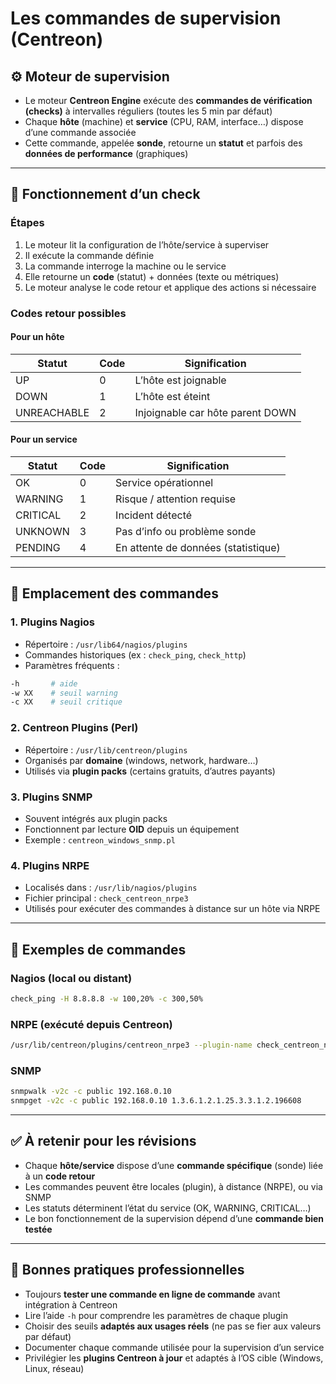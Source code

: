 # Les commandes de supervision (Centreon)
## ⚙️ Moteur de supervision

- Le moteur **Centreon Engine** exécute des **commandes de vérification (checks)** à intervalles réguliers (toutes les 5 min par défaut)
- Chaque **hôte** (machine) et **service** (CPU, RAM, interface…) dispose d’une commande associée
- Cette commande, appelée **sonde**, retourne un **statut** et parfois des **données de performance** (graphiques)

---

## 🧪 Fonctionnement d’un check

### Étapes

1. Le moteur lit la configuration de l’hôte/service à superviser
2. Il exécute la commande définie
3. La commande interroge la machine ou le service
4. Elle retourne un **code** (statut) + données (texte ou métriques)
5. Le moteur analyse le code retour et applique des actions si nécessaire

### Codes retour possibles

#### Pour un hôte

|Statut|Code|Signification|
|---|---|---|
|UP|0|L’hôte est joignable|
|DOWN|1|L’hôte est éteint|
|UNREACHABLE|2|Injoignable car hôte parent DOWN|

#### Pour un service

|Statut|Code|Signification|
|---|---|---|
|OK|0|Service opérationnel|
|WARNING|1|Risque / attention requise|
|CRITICAL|2|Incident détecté|
|UNKNOWN|3|Pas d’info ou problème sonde|
|PENDING|4|En attente de données (statistique)|

---

## 📂 Emplacement des commandes

### 1. Plugins Nagios

- Répertoire : `/usr/lib64/nagios/plugins`
- Commandes historiques (ex : `check_ping`, `check_http`)
- Paramètres fréquents :

```bash
-h       # aide
-w XX    # seuil warning
-c XX    # seuil critique
```

### 2. Centreon Plugins (Perl)

- Répertoire : `/usr/lib/centreon/plugins`
- Organisés par **domaine** (windows, network, hardware…)
- Utilisés via **plugin packs** (certains gratuits, d’autres payants)

### 3. Plugins SNMP

- Souvent intégrés aux plugin packs
- Fonctionnent par lecture **OID** depuis un équipement
- Exemple : `centreon_windows_snmp.pl`

### 4. Plugins NRPE

- Localisés dans : `/usr/lib/nagios/plugins`
- Fichier principal : `check_centreon_nrpe3`
- Utilisés pour exécuter des commandes à distance sur un hôte via NRPE

---

## 🧰 Exemples de commandes

### Nagios (local ou distant)

```bash
check_ping -H 8.8.8.8 -w 100,20% -c 300,50%
```

### NRPE (exécuté depuis Centreon)

```bash
/usr/lib/centreon/plugins/centreon_nrpe3 --plugin-name check_centreon_nrpe3 -H 192.168.0.10 -p 5666 -c check_cpu -a warn=70 crit=90
```

### SNMP

```bash
snmpwalk -v2c -c public 192.168.0.10
snmpget -v2c -c public 192.168.0.10 1.3.6.1.2.1.25.3.3.1.2.196608
```

---

## ✅ À retenir pour les révisions

- Chaque **hôte/service** dispose d’une **commande spécifique** (sonde) liée à un **code retour**
- Les commandes peuvent être locales (plugin), à distance (NRPE), ou via SNMP
- Les statuts déterminent l’état du service (OK, WARNING, CRITICAL…)
- Le bon fonctionnement de la supervision dépend d’une **commande bien testée**

---

## 📌 Bonnes pratiques professionnelles

- Toujours **tester une commande en ligne de commande** avant intégration à Centreon
- Lire l’aide `-h` pour comprendre les paramètres de chaque plugin
- Choisir des seuils **adaptés aux usages réels** (ne pas se fier aux valeurs par défaut)
- Documenter chaque commande utilisée pour la supervision d’un service
- Privilégier les **plugins Centreon à jour** et adaptés à l’OS cible (Windows, Linux, réseau)